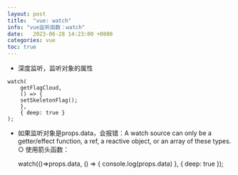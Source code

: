 ```yaml
---
layout: post
title:  "vue: watch"
info: "vue监听函数：watch"
date:   2023-06-28 14:23:00 +0800
categories: vue
toc: true
---
```



- 深度监听，监听对象的属性
```
watch(
    getFlagCloud,
    () => {
    setSkeletonFlag();
    },
    { deep: true }
);
```

- 如果监听对象是props.data，会报错：A watch source can only be a getter/effect function, a ref, a reactive object, or an array of these types. 
    ○ 使用箭头函数：
    
    watch(()=>props.data, () => {
        console.log(props.data)
    }, { deep: true });




